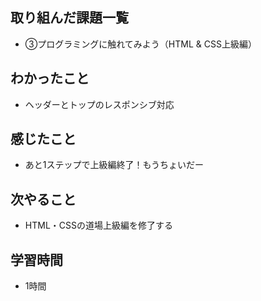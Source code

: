 ## 取り組んだ課題一覧
- ③プログラミングに触れてみよう（HTML & CSS上級編）
## わかったこと
- ヘッダーとトップのレスポンシブ対応
## 感じたこと
- あと1ステップで上級編終了！もうちょいだー
## 次やること
- HTML・CSSの道場上級編を修了する
## 学習時間
- 1時間
